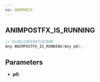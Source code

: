 ```yaml
---
ns: GRAPHICS
---
```

## ANIMPOSTFX_IS_RUNNING

```c
// 0x4A123E85D7C4CA0B
Any ANIMPOSTFX_IS_RUNNING(Any p0);
```

## Parameters
* **p0**:
